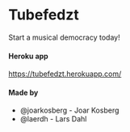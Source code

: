 ﻿# Tubefedzt
Start a musical democracy today!

#### Heroku app
https://tubefedzt.herokuapp.com/

#### Made by
* @joarkosberg - Joar Kosberg
* @laerdh - Lars Dahl
